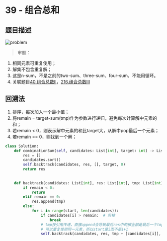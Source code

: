 # 39 - 组合总和

## 题目描述
![problem](images/39.png)

>审题：  
1. 相同元素可重复使用；
2. 解集不包含重复解；
3. 这是n-sum，不是之前的two-sum、three-sum、four-sum，不能用循环。
4. 关联题目[40.组合总数II](https://github.com/Rosevil1874/LeetCode/tree/master/Python-Solution/40_Combination-Sum-II)，[216.组合总数III](https://github.com/Rosevil1874/LeetCode/tree/master/Python-Solution/216_Combination-Sum-III)

## 回溯法

1. 排序，每次加入一个最小值；
2. 将remain = target-sum(tmp)作为参数进行递归，避免每次计算解中元素的和；
3. 若remain < 0，则表示解中元素的和比target大，从解中pop最后一个元素；
4. 若remain == 0，则找到一个解；

```python
class Solution:
    def combinationSum(self, candidates: List[int], target: int) -> List[List[int]]:
        res = []
        candidates.sort()
        self.backtrack(candidates, res, [], target, 0)
        return res
    
    
    def backtrack(candidates: List[int], res: List[int], tmp: List[int], remain: int, start:int):
        if remain < 0:
            return
        elif remain == 0:
            res.append(tmp)
        else:
            for i in range(start, len(candidates)):
                if candidates[i] > remain:  # 剪枝
                    break
                # tmp按引用传递，直接append会导致最后res中的解全部是最后一个tmp的值
                # 可以重复使用同一元素，所以start是i而不是i+1
                self.backtrack(candidates, res, tmp + [candidates[i]], remain - candidates[i], i)
        
```
